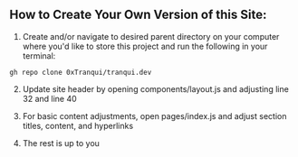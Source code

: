 ## How to Create Your Own Version of this Site:

1. Create and/or navigate to desired parent directory on your computer where you'd like to store this project and run the following in your terminal:
```
gh repo clone 0xTranqui/tranqui.dev
```

2. Update site header by opening components/layout.js and adjusting line 32 and line 40

3. For basic content adjustments, open pages/index.js and adjust section titles, content, and hyperlinks

4. The rest is up to you



